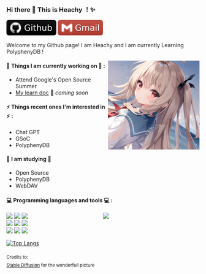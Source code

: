 ### Hi there 👋 This is Heachy ！✨ 

[![Github](./README.assets/-Github-000.svg)](https://github.com/Heachy)
[![Gmail](./README.assets/-Gmail-c14438.svg)](haechi147@gmail.com)

Welcome to my Github page! I am Heachy and I am currently Learning PolyphenyDB !  

<img align="right" alt="img" src="./README.assets/pic.png" width="47.5%" height="auto" />


#### 🌱 Things I am currently working on 🌱 : 
- Attend Google's Open Source Summer
- [My learn doc](https://heachy.github.io/StudyNotes/#/) 🚀 *coming soon*


#### ⚡ Things recent ones I'm interested in ⚡ : 
- Chat GPT
- GSoC
- PolyphenyDB
#### 🌻 I am studying 🌻
- Open Source
- PolyphenyDB
- WebDAV
#### :computer: Programming languages and tools :computer: : 
<p>
<img width="50%" align="right" src="https://github-readme-stats.vercel.app/api?username=Heachy&show_icons=true&hide_border=true" />
<code><img width="10%" src="https://www.vectorlogo.zone/logos/linux/linux-ar21.svg"></code>
<code><img width="10%" src="https://www.vectorlogo.zone/logos/springio/springio-ar21.svg"></code>
<code><img width="10%" src="https://www.vectorlogo.zone/logos/rabbitmq/rabbitmq-ar21.svg"></code>
<br />
<code><img width="10%" src="https://www.vectorlogo.zone/logos/git-scm/git-scm-ar21.svg"></code>
<code><img width="10%" src="https://upload.wikimedia.org/wikipedia/commons/1/11/VMware_logo.svg"></code>
<code><img width="10%" src="https://www.vectorlogo.zone/logos/docker/docker-ar21.svg"></code>
<br />
<code><img width="10%" src="https://www.vectorlogo.zone/logos/w3_html5/w3_html5-ar21.svg"></code>
<code><img width="10%" src="https://www.vectorlogo.zone/logos/w3_css/w3_css-ar21.svg"></code>
<code><img width="10%" src="https://www.vectorlogo.zone/logos/vuejs/vuejs-ar21.svg"></code>
</p>

[![Top Langs](https://github-readme-stats.vercel.app/api/top-langs/?username=Heachy)](https://github.com/anuraghazra/github-readme-stats)


<sub>Credits to: <br/>[Stable Diffusion](https://stablediffusionweb.com) for the wonderfull picture</sub>
